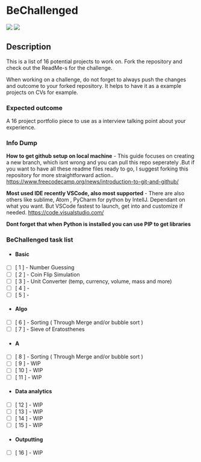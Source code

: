 # BeChallenged

![](https://img.shields.io/github/stars/rleit/be-challenged-16-projects?style=social)  ![](https://img.shields.io/github/forks/rleit/be-challenged-16-projects)

## Description
This is a list of 16 potential projects to work on. Fork the repository and check out the ReadMe-s for the challenge.

When working on a challenge, do not forget to always push the changes and outcome to your forked repository. It helps to have it as a example projects on CVs for example. 


### Expected outcome
A 16 project portfolio piece to use as a interview talking point about your experience.

### Info Dump
**How to get github setup on local machine** - This guide focuses on creating a new branch, which isnt wrong and you can pull this repo seperately .But if you want to have all these readme files ready to go, I suggest forking this repository for more straightforward action..
https://www.freecodecamp.org/news/introduction-to-git-and-github/

**Most used IDE recently VSCode, also most supported** - There are also others like sublime, Atom , PyCharm for python by IntellJ. Dependant on what you want. But VSCode fastest to launch, get into and customize if needed.
https://code.visualstudio.com/

**Dont forget that when Python is installed you can use PIP to get libraries**

### BeChallenged task list
- #### Basic
- [ ] [ 1 ] - Number Guessing
- [ ] [ 2 ] - Coin Flip Simulation
- [ ] [ 3 ] - Unit Converter (temp, currency, volume, mass and more)
- [ ] [ 4 ] - 
- [ ] [ 5 ] - 
- #### Algo
- [ ] [ 6 ] - Sorting ( Through Merge and/or bubble sort )
- [ ] [ 7 ] - Sieve of Eratosthenes
- #### A
- [ ] [ 8 ] - Sorting ( Through Merge and/or bubble sort )
- [ ] [ 9 ] - WIP
- [ ] [ 10 ] - WIP
- [ ] [ 11 ] - WIP
- #### Data analytics
- [ ] [ 12 ] - WIP
- [ ] [ 13 ] - WIP
- [ ] [ 14 ] - WIP
- [ ] [ 15 ] - WIP
- #### Outputting
- [ ] [ 16 ] - WIP
